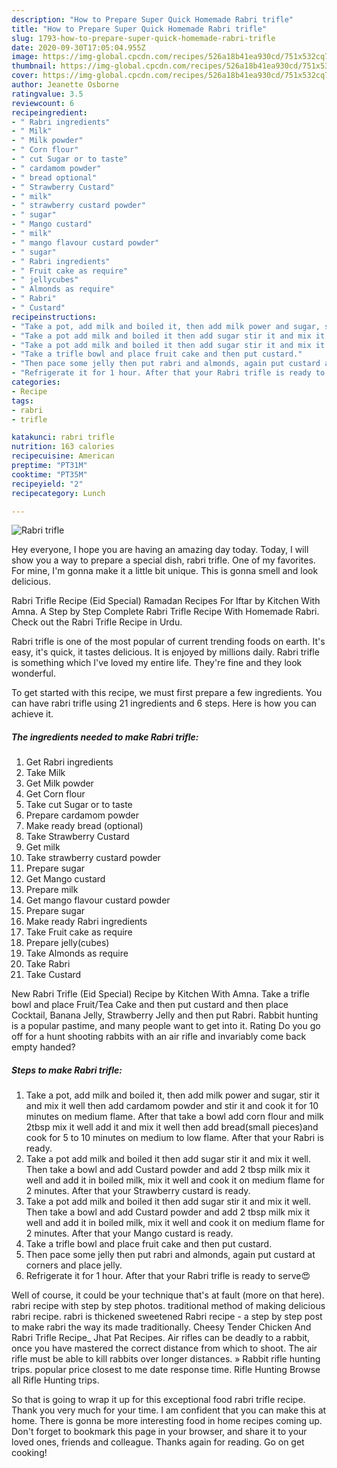 ```yaml
---
description: "How to Prepare Super Quick Homemade Rabri trifle"
title: "How to Prepare Super Quick Homemade Rabri trifle"
slug: 1793-how-to-prepare-super-quick-homemade-rabri-trifle
date: 2020-09-30T17:05:04.955Z
image: https://img-global.cpcdn.com/recipes/526a18b41ea930cd/751x532cq70/rabri-trifle-recipe-main-photo.jpg
thumbnail: https://img-global.cpcdn.com/recipes/526a18b41ea930cd/751x532cq70/rabri-trifle-recipe-main-photo.jpg
cover: https://img-global.cpcdn.com/recipes/526a18b41ea930cd/751x532cq70/rabri-trifle-recipe-main-photo.jpg
author: Jeanette Osborne
ratingvalue: 3.5
reviewcount: 6
recipeingredient:
- " Rabri ingredients"
- " Milk"
- " Milk powder"
- " Corn flour"
- " cut Sugar or to taste"
- " cardamom powder"
- " bread optional"
- " Strawberry Custard"
- " milk"
- " strawberry custard powder"
- " sugar"
- " Mango custard"
- " milk"
- " mango flavour custard powder"
- " sugar"
- " Rabri ingredients"
- " Fruit cake as require"
- " jellycubes"
- " Almonds as require"
- " Rabri"
- " Custard"
recipeinstructions:
- "Take a pot, add milk and boiled it, then add milk power and sugar, stir it and mix it well then add cardamom powder and stir it and cook it for 10 minutes on medium flame. After that take a bowl add corn flour and milk 2tbsp mix it well add it and mix it well then add bread(small pieces)and cook for 5 to 10 minutes on medium to low flame. After that your Rabri is ready."
- "Take a pot add milk and boiled it then add sugar stir it and mix it well. Then take a bowl and add Custard powder and add 2 tbsp milk mix it well and add it in boiled milk, mix it well and cook it on medium flame for 2 minutes. After that your Strawberry custard is ready."
- "Take a pot add milk and boiled it then add sugar stir it and mix it well. Then take a bowl and add Custard powder and add 2 tbsp milk mix it well and add it in boiled milk, mix it well and cook it on medium flame for 2 minutes. After that your Mango custard is ready."
- "Take a trifle bowl and place fruit cake and then put custard."
- "Then pace some jelly then put rabri and almonds, again put custard at corners and place jelly."
- "Refrigerate it for 1 hour. After that your Rabri trifle is ready to serve😍"
categories:
- Recipe
tags:
- rabri
- trifle

katakunci: rabri trifle 
nutrition: 163 calories
recipecuisine: American
preptime: "PT31M"
cooktime: "PT35M"
recipeyield: "2"
recipecategory: Lunch

---
```



![Rabri trifle](https://img-global.cpcdn.com/recipes/526a18b41ea930cd/751x532cq70/rabri-trifle-recipe-main-photo.jpg)

Hey everyone, I hope you are having an amazing day today. Today, I will show you a way to prepare a special dish, rabri trifle. One of my favorites. For mine, I'm gonna make it a little bit unique. This is gonna smell and look delicious.

Rabri Trifle Recipe (Eid Special) Ramadan Recipes For Iftar by Kitchen With Amna. A Step by Step Complete Rabri Trifle Recipe With Homemade Rabri. Check out the Rabri Trifle Recipe in Urdu.

Rabri trifle is one of the most popular of current trending foods on earth. It's easy, it's quick, it tastes delicious. It is enjoyed by millions daily. Rabri trifle is something which I've loved my entire life. They're fine and they look wonderful.


To get started with this recipe, we must first prepare a few ingredients. You can have rabri trifle using 21 ingredients and 6 steps. Here is how you can achieve it.

<!--inarticleads1-->

##### The ingredients needed to make Rabri trifle:

1. Get  Rabri ingredients
1. Take  Milk
1. Get  Milk powder
1. Get  Corn flour
1. Take  cut Sugar or to taste
1. Prepare  cardamom powder
1. Make ready  bread (optional)
1. Take  Strawberry Custard
1. Get  milk
1. Take  strawberry custard powder
1. Prepare  sugar
1. Get  Mango custard
1. Prepare  milk
1. Get  mango flavour custard powder
1. Prepare  sugar
1. Make ready  Rabri ingredients
1. Take  Fruit cake as require
1. Prepare  jelly(cubes)
1. Take  Almonds as require
1. Take  Rabri
1. Take  Custard


New Rabri Trifle (Eid Special) Recipe by Kitchen With Amna. Take a trifle bowl and place Fruit/Tea Cake and then put custard and then place Cocktail, Banana Jelly, Strawberry Jelly and then put Rabri. Rabbit hunting is a popular pastime, and many people want to get into it. Rating Do you go off for a hunt shooting rabbits with an air rifle and invariably come back empty handed? 

<!--inarticleads2-->

##### Steps to make Rabri trifle:

1. Take a pot, add milk and boiled it, then add milk power and sugar, stir it and mix it well then add cardamom powder and stir it and cook it for 10 minutes on medium flame. After that take a bowl add corn flour and milk 2tbsp mix it well add it and mix it well then add bread(small pieces)and cook for 5 to 10 minutes on medium to low flame. After that your Rabri is ready.
1. Take a pot add milk and boiled it then add sugar stir it and mix it well. Then take a bowl and add Custard powder and add 2 tbsp milk mix it well and add it in boiled milk, mix it well and cook it on medium flame for 2 minutes. After that your Strawberry custard is ready.
1. Take a pot add milk and boiled it then add sugar stir it and mix it well. Then take a bowl and add Custard powder and add 2 tbsp milk mix it well and add it in boiled milk, mix it well and cook it on medium flame for 2 minutes. After that your Mango custard is ready.
1. Take a trifle bowl and place fruit cake and then put custard.
1. Then pace some jelly then put rabri and almonds, again put custard at corners and place jelly.
1. Refrigerate it for 1 hour. After that your Rabri trifle is ready to serve😍


Well of course, it could be your technique that&#39;s at fault (more on that here). rabri recipe with step by step photos. traditional method of making delicious rabri recipe. rabri is thickened sweetened Rabri recipe - a step by step post to make rabri the way its made traditionally. Cheesy Tender Chicken And Rabri Trifle Recipe_ Jhat Pat Recipes. Air rifles can be deadly to a rabbit, once you have mastered the correct distance from which to shoot. The air rifle must be able to kill rabbits over longer distances. » Rabbit rifle hunting trips. popular price closest to me date response time. Rifle Hunting Browse all Rifle Hunting trips. 

So that is going to wrap it up for this exceptional food rabri trifle recipe. Thank you very much for your time. I am confident that you can make this at home. There is gonna be more interesting food in home recipes coming up. Don't forget to bookmark this page in your browser, and share it to your loved ones, friends and colleague. Thanks again for reading. Go on get cooking!
